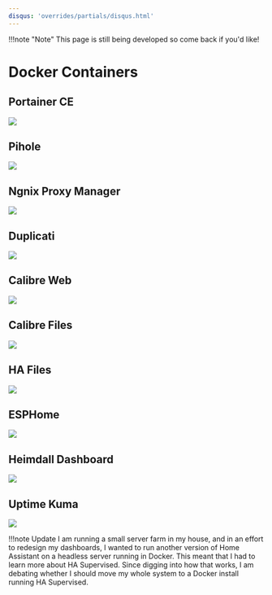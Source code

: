 ```yaml
---
disqus: 'overrides/partials/disqus.html'
---
```


!!!note "Note"
    This page is still being developed so
    come back if you'd like!

# Docker Containers
## Portainer CE

![](/images/portainer.webp)


## Pihole

![](/images/pihole.webp)

## Ngnix Proxy Manager

![](/images/nginx-proxy-manager1.webp)

## Duplicati

![](/images/duplicati.webp)


## Calibre Web

![](/images/calibre-web.webp)

## Calibre Files

![](/images/calibre-files.webp)

## HA Files

![](/images/ha-files.webp)

## ESPHome

![](/images/esphome.webp)

## Heimdall Dashboard

![](/images/heimdall-dash.webp)

## Uptime Kuma

![](/images/uptime-kuma.webp)

!!!note Update
    I am running a small server farm in my house, and in an effort to redesign my dashboards, I wanted to run another version of Home Assistant on a headless server running in Docker. This meant that I had to learn more about HA Supervised. Since digging into how that works, I am debating whether I should move my whole system to a Docker install running HA Supervised.    

